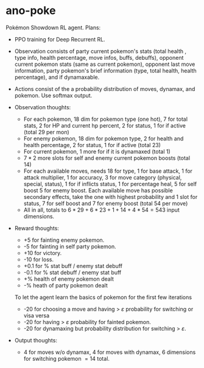 # ano-poke

Pokémon Showdown RL agent. Plans:

- PPO training for Deep Recurrent RL.
- Observation consists of party current pokemon's stats (total health , type info, health percentage, move infos, buffs, debuffs), opponent current pokemon stats (same as current pokemon), opponent last move information, party pokemon's brief information (type, total health, health percentage), and if dynamaxable.
- Actions consist of the a probability distribution of moves, dynamax, and pokemon. Use softmax output.

- Observation thoughts:

  - For each pokemon, 18 dim for pokemon type (one hot), 7 for total stats, 2 for HP and current hp percent, 2 for status, 1 for if active (total 29 per mon)
  - For enemy pokemon, 18 dim for pokemon type, 2 for health and health percentage, 2 for status, 1 for if active (total 23)
  - For current pokemon, 1 more for if it is dynamaxed (total 1)
  - $7*2$ more slots for self and enemy current pokemon boosts (total 14)
  - For each available moves, needs 18 for type, 1 for base attack, 1 for attack multiplier, 1 for accuracy, 3 for move category (physical, special, status), 1 for if inflicts status, 1 for percentage heal, 5 for self boost 5 for enemy boost. Each available move has possible secondary effects, take the one with highest probability and 1 slot for status, 7 for self boost and 7 for enemy boost (total 54 per move)
  - All in all, totals to $6 * 29+6 * 23+1+14+4 * 54=543$ input dimensions.

- Reward thoughts:

  - +5 for fainting enemy pokemon.
  - -5 for fainting in self party pokemon.
  - +10 for victory.
  - -10 for loss.
  - +0.1 for % stat buff / enemy stat debuff
  - -0.1 for % stat debuff / enemy stat buff
  - +% health of enemy pokemon dealt
  - -% heath of party pokemon dealt

  To let the agent learn the basics of pokemon for the first few iterations

  - -20 for choosing a move and having > $\varepsilon$ probability for switching or visa versa
  - -20 for having > $\varepsilon$ probability for fainted pokemon.
  - -20 for dynamaxing but probability distribution for switching > $\varepsilon$.

- Output thoughts:
  - 4 for moves w/o dynamax, 4 for moves with dynamax, 6 dimensions for switching pokemon $= 14$ total.
